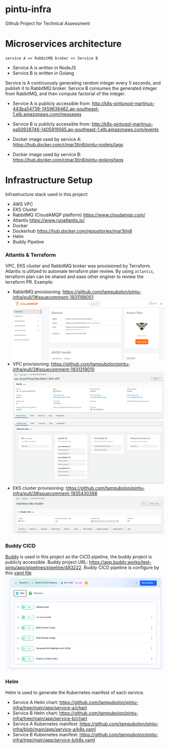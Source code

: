 # pintu-infra
Github Project for Technical Assessment

#
# Microservices architecture
`service A => RabbitMQ broker => Service B`

- Service A is written in NodeJS
- Service B is written in Golang

Service is A continuously generating random integer every 5 seconds, and publish it to RabbitMQ broker.
Service B consumes the generated integer from RabbitMQ, and then compute factorial of the integer.

- Service A is publicly accessible from: http://k8s-pintunod-martinus-443ba54739-1459636462.ap-southeast-1.elb.amazonaws.com/messages
- Service B is publicly accessible from: http://k8s-pintugol-martinus-ea50928746-1405819565.ap-southeast-1.elb.amazonaws.com/events

- Docker image used by service A: https://hub.docker.com/r/mar3tin8/pintu-nodejs/tags
- Docker image used by service B: https://hub.docker.com/r/mar3tin8/pintu-golang/tags


#
# Infrastructure Setup
Infrastructure stack used in this project:
- AWS VPC
- EKS Cluster
- RabbitMQ (CloudAMQP platform) https://www.cloudamqp.com/
- Atlantis https://www.runatlantis.io/
- Docker
- Dockerhub https://hub.docker.com/repositories/mar3tin8
- Helm
- Buddy Pipeline

### Atlantis & Terraform
VPC, EKS cluster and RabbitMQ broker was provisioned by Terraform.
Atlantis is utilized to automate terraform plan review. By using `atlantis`, terraform plan can be shared and ease other enginer to review the terraform PR.
Example:
- RabbitMQ provisioning: https://github.com/tampubolon/pintu-infra/pull/1#issuecomment-1931198051
![alt text](images/rmq.png)
- VPC provisioning: https://github.com/tampubolon/pintu-infra/pull/2#issuecomment-1931319010
![alt text](images/vpc-1.png)
![alt text](images/vpc-2.png)
- EKS cluster provisioning: https://github.com/tampubolon/pintu-infra/pull/3#issuecomment-1935430398
![alt text](images/eks.png)

### Buddy CICD
[Buddy](https://app.buddy.works/test-pintu/app/pipelines/pipeline/483222) is used in this project as the CICD pipeline, the buddy project is publicly accessible. Buddy project URL: https://app.buddy.works/test-pintu/app/pipelines/pipeline/483222. Buddy CICD pipeline is configure by this [yaml file](https://github.com/tampubolon/pintu-infra/blob/main/buddy.yaml)
![alt text](images/buddy.png)


### Helm
Helm is used to generate the Kubernetes manifest of each service.
- Service A Helm chart: https://github.com/tampubolon/pintu-infra/tree/main/app/service-a/chart
- Service B Helm chart: https://github.com/tampubolon/pintu-infra/tree/main/app/service-b/chart
- Service A Kubernetes manifest: https://github.com/tampubolon/pintu-infra/blob/main/app/service-a/k8s.yaml
- Service B Kubernetes manifest: https://github.com/tampubolon/pintu-infra/tree/main/app/service-b/k8s.yaml